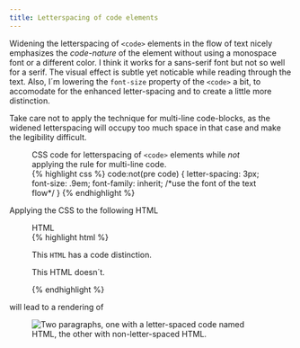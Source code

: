 ```yaml
---
title: Letterspacing of code elements
---
```

Widening the letterspacing of `<code>` elements in the flow of text nicely emphasizes the *code-nature* of the element without using a monospace font or a different color. I think it works for a sans-serif font but not so well for a serif. The visual effect is subtle yet noticable while reading through the text. Also, I´m lowering the `font-size` property of the `<code>` a bit, to accomodate for the enhanced letter-spacing and to create a little more distinction.

Take care not to apply the technique for multi-line code-blocks, as the widened letterspacing will occupy too much space in that case and make the legibility difficult. 

<figure>
<figcaption>CSS code for letterspacing of <code>&lt;code&gt;</code> elements while <em>not</em> applying the rule for multi-line code.</figcaption>
{% highlight css %}
code:not(pre code) {
	letter-spacing: 3px;
	font-size: .9em;
	font-family: inherit; /*use the font of the text flow*/
	}
{% endhighlight %}
</figure>

Applying the CSS to the following HTML

<figure>
<figcaption>HTML</figcaption>
{% highlight html %}
<p>This <code>HTML</code> has a code distinction.</p>
<p>This HTML doesn´t.</p>
{% endhighlight %}
</figure>

will lead to a rendering of

<figure>
<img src="/img/letterspacing-code.jpg" alt="Two paragraphs, one with a letter-spaced code named HTML, the other with non-letter-spaced HTML.">
</figure>

